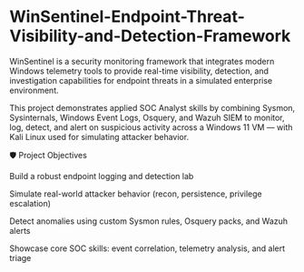 # WinSentinel-Endpoint-Threat-Visibility-and-Detection-Framework

WinSentinel is a security monitoring framework that integrates modern Windows telemetry tools to provide real-time visibility, detection, and investigation capabilities for endpoint threats in a simulated enterprise environment.

This project demonstrates applied SOC Analyst skills by combining Sysmon, Sysinternals, Windows Event Logs, Osquery, and Wazuh SIEM to monitor, log, detect, and alert on suspicious activity across a Windows 11 VM — with Kali Linux used for simulating attacker behavior.

🛡️ Project Objectives

Build a robust endpoint logging and detection lab

Simulate real-world attacker behavior (recon, persistence, privilege escalation)

Detect anomalies using custom Sysmon rules, Osquery packs, and Wazuh alerts

Showcase core SOC skills: event correlation, telemetry analysis, and alert triage
